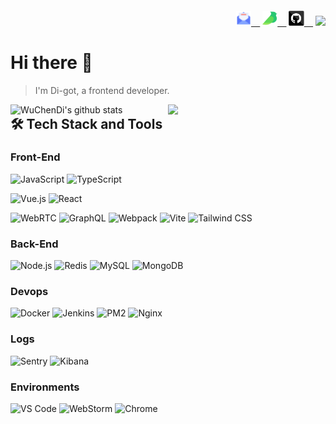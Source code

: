 <h6 align="right" style="display: 'flex'; align-items: center;">
  <code><a href="mailto:996194720@qq.com" title="Click to send me an email"><img height="24" src="images/mail.svg" />  </a></code>
  <code><a href="https://www.yuque.com/wuchendi/fe" title="WuChenDi's yuque"><img height="24" src="images/yuque.svg" />  </a></code>
  <code><a href="https://github.com/WuChenDi" title="WuChenDi's GitHhub"><img height="24" src="images/github.svg" />  </a></code>
  <code><img src="https://komarev.com/ghpvc/?username=WuChenDi"></code>
</h6>

# Hi there 👋

> I'm Di-got, a frontend developer.

<a href="https://profile.codersrank.io/user/WuChenDi">
  <img width="50%" align="right" src="https://cr-skills-chart-widget.azurewebsites.net/api/api?username=WuChenDi" />
</a>

<!-- <img width="50%" align="right" src="https://github-readme-streak-stats.herokuapp.com/?user=WuChenDi&hide_border=true" alt="WuChenDi's github stats" /> -->

<a href="https://github.com/WuChenDi?tab=repositories&q=&type=source">
  <img width="50%" align="right" src="https://github-readme-stats.vercel.app/api?username=WuChenDi&show_icons=true&hide_title=true" alt="WuChenDi's github stats" />
</a>

## 🛠 Tech Stack and Tools

### Front-End

![JavaScript](https://img.shields.io/badge/JavaScript-F7DF1E?logo=JavaScript&logoColor=fff)
![TypeScript](https://img.shields.io/badge/TypeScript-007ACC?logo=TypeScript&logoColor=fff)

![Vue.js](https://img.shields.io/badge/Vue.js-4FC08D?logo=Vue.js&logoColor=fff)
![React](https://img.shields.io/badge/-React-52BAD7?style=flat&logo=react&logoColor=white)

![WebRTC](https://img.shields.io/badge/WebRTC-333333?logo=WebRTC&logoColor=fff)
![GraphQL](https://img.shields.io/badge/GraphQL-E10098?logo=GraphQL&logoColor=fff)
![Webpack](https://img.shields.io/badge/Webpack-8DD6F9?logo=Webpack&logoColor=fff)
![Vite](https://img.shields.io/badge/Vite-646CFF?logo=Vite&logoColor=fff)
![Tailwind CSS](https://img.shields.io/badge/Tailwind-38B2AC?logo=Tailwind-CSS&logoColor=fff)

### Back-End

![Node.js](https://img.shields.io/badge/Node.js-339933?logo=Node.js&logoColor=fff)
![Redis](https://img.shields.io/badge/Redis-DC382D?logo=Redis&logoColor=fff)
![MySQL](https://img.shields.io/badge/MySQL-4479A1?logo=MySQL&logoColor=fff)
![MongoDB](https://img.shields.io/badge/MongoDB-47A248?logo=MongoDB&logoColor=fff)

### Devops

![Docker](https://img.shields.io/badge/Docker-2496ED?logo=Docker&logoColor=fff)
![Jenkins](https://img.shields.io/badge/Jenkins-D24939?logo=Jenkins&logoColor=fff)
![PM2](https://img.shields.io/badge/PM2-2B037A?logo=PM2&logoColor=fff)
![Nginx](https://img.shields.io/badge/Nginx-009639?logo=Nginx&logoColor=fff)

### Logs

![Sentry](https://img.shields.io/badge/Sentry-362D59?logo=Sentry&logoColor=fff)
![Kibana](https://img.shields.io/badge/Kibana-005571?logo=Kibana&logoColor=fff)

### Environments

![VS Code](https://img.shields.io/badge/VS_Code-007ACC?logo=Visual-Studio-Code&logoColor=fff)
![WebStorm](https://img.shields.io/badge/WebStorm-000000?logo=WebStorm&logoColor=fff)
![Chrome](https://img.shields.io/badge/Chrome-4285F4?logo=Google-Chrome&logoColor=fff)

<!-- ↓ Reference -->
<!-- https://github.com/seognil -->
<!-- https://github.com/syfxlin/syfxlin -->
<!-- https://github.com/adajuly/adajuly -->

<!-- https://shields.io/category/other -->
<!-- https://simpleicons.org/ -->
<!-- https://colorswall.com/ -->
<!-- http://zhongguose.com/ -->
